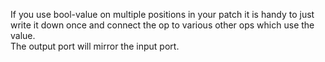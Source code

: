 If you use bool-value on multiple positions in your patch it is handy to just write it down once and connect the op to various other ops which use the value.  
The output port will mirror the input port.
